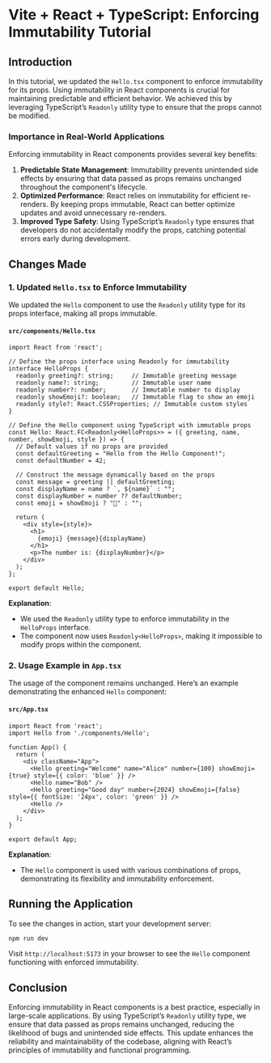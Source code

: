 
# Vite + React + TypeScript: Enforcing Immutability Tutorial

## Introduction

In this tutorial, we updated the `Hello.tsx` component to enforce immutability for its props. Using immutability in React components is crucial for maintaining predictable and efficient behavior. We achieved this by leveraging TypeScript’s `Readonly` utility type to ensure that the props cannot be modified.

### Importance in Real-World Applications

Enforcing immutability in React components provides several key benefits:

1. **Predictable State Management**: Immutability prevents unintended side effects by ensuring that data passed as props remains unchanged throughout the component's lifecycle.
2. **Optimized Performance**: React relies on immutability for efficient re-renders. By keeping props immutable, React can better optimize updates and avoid unnecessary re-renders.
3. **Improved Type Safety**: Using TypeScript’s `Readonly` type ensures that developers do not accidentally modify the props, catching potential errors early during development.

## Changes Made

### 1. Updated `Hello.tsx` to Enforce Immutability

We updated the `Hello` component to use the `Readonly` utility type for its props interface, making all props immutable.

#### `src/components/Hello.tsx`

```tsx
import React from 'react';

// Define the props interface using Readonly for immutability
interface HelloProps {
  readonly greeting?: string;     // Immutable greeting message
  readonly name?: string;         // Immutable user name
  readonly number?: number;       // Immutable number to display
  readonly showEmoji?: boolean;   // Immutable flag to show an emoji
  readonly style?: React.CSSProperties; // Immutable custom styles
}

// Define the Hello component using TypeScript with immutable props
const Hello: React.FC<Readonly<HelloProps>> = ({ greeting, name, number, showEmoji, style }) => {
  // Default values if no props are provided
  const defaultGreeting = "Hello from the Hello Component!";
  const defaultNumber = 42;

  // Construct the message dynamically based on the props
  const message = greeting || defaultGreeting;
  const displayName = name ? `, ${name}` : "";
  const displayNumber = number ?? defaultNumber;
  const emoji = showEmoji ? "👋" : "";

  return (
    <div style={style}>
      <h1>
        {emoji} {message}{displayName}
      </h1>
      <p>The number is: {displayNumber}</p>
    </div>
  );
};

export default Hello;
```

**Explanation**:
- We used the `Readonly` utility type to enforce immutability in the `HelloProps` interface.
- The component now uses `Readonly<HelloProps>`, making it impossible to modify props within the component.

### 2. Usage Example in `App.tsx`

The usage of the component remains unchanged. Here’s an example demonstrating the enhanced `Hello` component:

#### `src/App.tsx`

```tsx
import React from 'react';
import Hello from './components/Hello';

function App() {
  return (
    <div className="App">
      <Hello greeting="Welcome" name="Alice" number={100} showEmoji={true} style={{ color: 'blue' }} />
      <Hello name="Bob" />
      <Hello greeting="Good day" number={2024} showEmoji={false} style={{ fontSize: '24px', color: 'green' }} />
      <Hello />
    </div>
  );
}

export default App;
```

**Explanation**:
- The `Hello` component is used with various combinations of props, demonstrating its flexibility and immutability enforcement.


## Running the Application

To see the changes in action, start your development server:

```bash
npm run dev
```

Visit `http://localhost:5173` in your browser to see the `Hello` component functioning with enforced immutability.

## Conclusion

Enforcing immutability in React components is a best practice, especially in large-scale applications. By using TypeScript’s `Readonly` utility type, we ensure that data passed as props remains unchanged, reducing the likelihood of bugs and unintended side effects. This update enhances the reliability and maintainability of the codebase, aligning with React’s principles of immutability and functional programming.